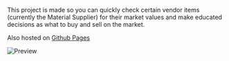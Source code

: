 This project is made so you can quickly check certain vendor items (currently the Material Supplier) for their market values and make educated decisions as what to buy and sell on the market.

Also hosted on [Github Pages](https://jeffroiscool.github.io/ffxiv-vendormarketprices/)

![Preview](https://i.imgur.com/qOPphGq.png)

